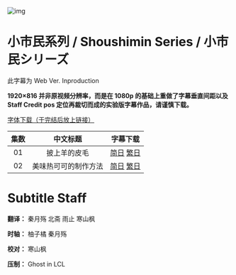 ![img](https://p.inari.site/kitauji/pigeon/ShoShimin.webp)

# 小市民系列 / Shoushimin Series / 小市民シリーズ

此字幕为 Web Ver. Inproduction

**1920×816 并非原视频分辨率，而是在 1080p 的基础上重做了字幕垂直间距以及 Staff Credit pos 定位再裁切而成的实验版字幕作品，请谨慎下载。**

[字体下载（于完结后放上链接）]()

|集数|中文标题|字幕下载|
|:-:|:-:|:-:|
|01|披上羊的皮毛|[简日](<[KitaujiSub] Shoushimin Series - 01.chs_jp.ass>) [繁日](<[KitaujiSub] Shoushimin Series - 01.cht_jp.ass>)|
|02|美味热可可的制作方法|[简日](<[KitaujiSub] Shoushimin Series - 02.chs_jp.ass>) [繁日](<[KitaujiSub] Shoushimin Series - 02.cht_jp.ass>)|

# Subtitle Staff

**翻译：** 秦月殇  北斋  雨止  寒山枫

**时轴：** 柚子橘  秦月殇

**校对：** 寒山枫

**压制：** Ghost in LCL
